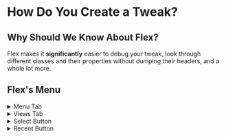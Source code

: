 <!-- markdownlint-disable MD001 MD026 -->

# How Do You Create a Tweak?

## Why Should We Know About Flex?
Flex makes it **significantly** easier to debug your tweak, look through different classes and their properties without dumping their headers, and a whole lot more.

## Flex's Menu

<details>
<summary>Menu Tab</summary>
<blockquote>
    > --- Process and Events --- <
    <br/><br/>
    <details>
    <summary>📡 Network History</summary>
    <blockquote> Shows the network history of the device.
    </details>
    <details>
    <summary>&#x26A0; System Log</summary>
    <blockquote> Similar to the Console app on macOS, shows logs from os_log/NSLog.
    </details>
    <details>
    <summary>🚦 NSProcessInfo.processInfo</summary>
    <blockquote> Shows information about the current <a href="https://developer.apple.com/documentation/foundation/nsprocessinfo?language=objc">process</a>.
    </details>
    <details>
    <summary>💩 Heap Objects</summary>
    <blockquote> Allows the finding of objects which are currently in the <a href="https://stackoverflow.com/questions/79923/what-and-where-are-the-stack-and-heap">heap</a>.
    </details>
    <details>
    <summary>🔎 Address Explorer</summary>
    <blockquote> Allows the user to find objects at certain memory addresses. For example, a memory address could be 0x03a61efb and it would store an object. This object's methods could then be hooked for the desired outcome.
    </details>
    <details>
    <summary>📚 Runtime Browser</summary>
    <blockquote> Allows the user to browse the Objective-C runtime. Extremely useful if one wants to find classes, methods, etc. in there.
    <br/><br/>
    <details>
    <summary>Keyboard Button: *</summary>
    <blockquote> Allows the selection of specific dylibs and frameworks to browse.
    </details>
    <details>
    <summary>Keyboard Button: *.</summary>
    <blockquote> Allows the user to browse specific class names in the runtime.
    </details>
    </details>
    > ---- App Shortcuts ---- <
    <br/><br/>
    <details>
    <summary>📁 Browse Bundle Directory</summary>
    <blockquote> Allows the user to browse the contents of the current NSBundle. Contents may include .plist files, images, localizations, etc.
    </details>
    <details>
    <summary>📁 Browse Container Directory</summary>
    <blockquote> Allows the user to browse the contents of the current NSBundle container, e.g. /var/mobile/Containers/Data/Application/container_id.
    </details>
    <details>
    <summary>📦 NSBundle.mainBundle</summary>
    <blockquote> Allows the user to look at information about the NSBundle in the current app.
    </details>
    <details>
    <summary>💾 Preferences</summary>
    <blockquote> Allows the user to look at the <a href="https://developer.apple.com/documentation/foundation/nsuserdefaults">NSUserDefaults</a> of the current app.
    </details>
    <details>
    <summary>🔑 Keychain</summary>
    <blockquote> Shows the keychain for the current app.
    </details>
    <details>
    <summary>🚀 UIApplication.sharedApplication</summary>
    <blockquote> Gives access to methods, properties, etc from UIApplication through it’s <a href="https://developer.apple.com/documentation/appkit/nsapplication/1428360-sharedapplication">sharedApplication</a>’s <a href="https://riptutorial.com/objective-c/example/3258/singleton-class">singleton</a>.
    </details>
    <details>
    <summary>🎟️ App Delegate</summary>
    <blockquote> Gets the current <a href="https://developer.apple.com/documentation/uikit/uiapplicationdelegate?language=objc">app delegate</a>.
    </details>
    <details>
    <summary>🔑 Key Window</summary>
    <blockquote> Gets the current <a href="https://developer.apple.com/documentation/uikit/uiapplication/1622924-keywindow?language=objc">key window</a>.
    </details>
    <details>
    <summary>🌴 Root View Controller</summary>
    <blockquote> Gets the current <a href="https://developer.apple.com/documentation/uikit/uiwindow/1621581-rootviewcontroller?language=objc">root view controller</a>.
    </details>
    <details>
    <summary>🍪 Cookies</summary>
    <blockquote> Gets the cookies in the current app.
    </details>
    > ---- Miscellaneous ---- <
    <br/><br/>
    <details>
    <summary>📋 UIPasteboard.generalPasteboard</summary>
    <blockquote> Gets the current clipboard. The current pasteboard is <a href="https://developer.apple.com/documentation/uikit/uipasteboard?language=objc">UIPasteboard</a>'s <a href="https://developer.apple.com/documentation/uikit/uipasteboard/1622106-generalpasteboard?language=objc">generalPasteboard</a> property.
    </details>
    <details>
    <summary>💻 UIScreen.mainScreen</summary>
    <blockquote> Shows information about the primary screen of the device.
    </details>
    <details>
    <summary>📱 UIDevice.currentDevice</summary>
    <blockquote> Shows information about the current device.
    </details>
    <details>
    <summary>📡 NSURLSession.sharedSession</summary>
    </details>
    <details>
    <summary>⏳ NSURLCache.sharedURLCache</summary>
    </details>
    <details>
    <summary>🔔 NSNotificationCcenter.defaultCenter</summary>
    </details>
    <details>
    <summary>📎 UIMenuController.sharedMenuController</summary>
    </details>
    <details>
    <summary>🗄️ NSFileManager.defaultManager</summary>
    </details>
    <details>
    <summary>🌎 NSTimeZone.systemTimeZone</summary>
    </details>
    <details>
    <summary>🗣️ NSLocale.currentLocale</summary>
    </details>
    <details>
    <summary>📆 NSCalendar.currentCalendar</summary>
    </details>
    <details>
    <summary>🏃 NSRunLoop.mainRunLoop</summary>
    </details>
    <details>
    <summary>🧵 NSThread.mainThread</summary>
    </details>
    <details>
    <summary>📚 NSOperationQueue.mainQueue</summary>
    </details>
</blockquote>
</details>

<details>
<summary>Views Tab</summary>
This is how you dropdown.
</details>

<details>
<summary>Select Button</summary>
This is how you dropdown.
</details>

<details>
<summary>Recent Button</summary>
This is how you dropdown.
</details>